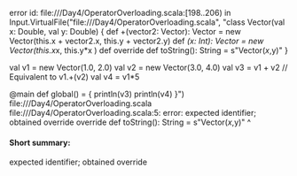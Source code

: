 error id: file://<WORKSPACE>/Day4/OperatorOverloading.scala:[198..206) in Input.VirtualFile("file://<WORKSPACE>/Day4/OperatorOverloading.scala", "class Vector(val x: Double, val y: Double) {
  def +(vector2: Vector): Vector = new Vector(this.x + vector2.x, this.y + vector2.y)
  def *(x: Int): Vector = new Vector(this.x*x, this.y*x )
  def 
  override def toString(): String = s"Vector($x,$y)"
}

val v1 = new Vector(1.0, 2.0)
val v2 = new Vector(3.0, 4.0)
val v3 = v1 + v2  // Equivalent to v1.+(v2)
val v4 = v1*5

@main def global() = {
    println(v3)
    println(v4)
}")
file://<WORKSPACE>/Day4/OperatorOverloading.scala
file://<WORKSPACE>/Day4/OperatorOverloading.scala:5: error: expected identifier; obtained override
  override def toString(): String = s"Vector($x,$y)"
  ^
#### Short summary: 

expected identifier; obtained override